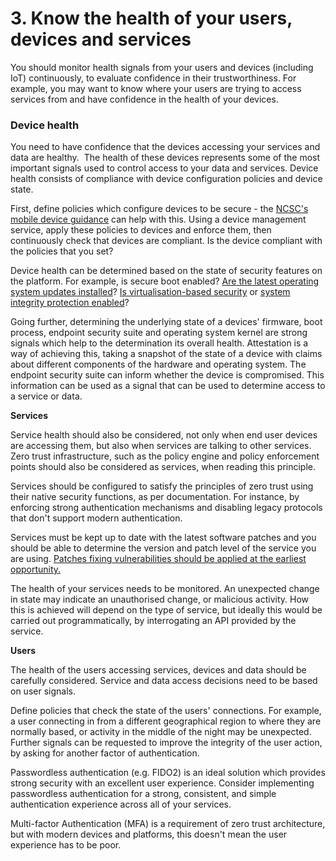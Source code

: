 # 3. Know the health of your users, devices and services

You should monitor health signals from your users and devices (including IoT) continuously, to evaluate confidence in their trustworthiness. For example, you may want to know where your users are trying to access services from and have confidence in the health of your devices.

### Device health

You need to have confidence that the devices accessing your services and data are healthy.  The health of these devices represents some of the most important signals used to control access to your data and services. Device health consists of compliance with device configuration policies and device state.

First, define policies which configure devices to be secure - the [NCSC's mobile device guidance](https://www.ncsc.gov.uk/collection/mobile-device-guidance) can help with this. Using a device management service, apply these policies to devices and enforce them, then continuously check that devices are compliant. Is the device compliant with the policies that you set?

Device health can be determined based on the state of security features on the platform. For example, is secure boot enabled? [Are the latest operating system updates installed](https://www.ncsc.gov.uk/collection/mobile-device-guidance/keeping-devices-and-software-up-to-date)? [Is virtualisation-based security](https://docs.microsoft.com/en-us/windows-hardware/design/device-experiences/oem-vbs) or [system integrity protection enabled](https://support.apple.com/en-us/HT204899)?

Going further, determining the underlying state of a devices' firmware, boot process, endpoint security suite and operating system kernel are strong signals which help to the determination its overall health. Attestation is a way of achieving this, taking a snapshot of the state of a device with claims about different components of the hardware and operating system. The endpoint security suite can inform whether the device is compromised. This information can be used as a signal that can be used to determine access to a service or data.

**Services**

Service health should also be considered, not only when end user devices are accessing them, but also when services are talking to other services. Zero trust infrastructure, such as the policy engine and policy enforcement points should also be considered as services, when reading this principle.

Services should be configured to satisfy the principles of zero trust using their native security functions, as per documentation. For instance, by enforcing strong authentication mechanisms and disabling legacy protocols that don\'t support modern authentication.

Services must be kept up to date with the latest software patches and you should be able to determine the version and patch level of the service you are using. [Patches fixing vulnerabilities should be applied at the earliest opportunity.](https://www.ncsc.gov.uk/guidance/vulnerability-management)

The health of your services needs to be monitored. An unexpected change in state may indicate an unauthorised change, or malicious activity. How this is achieved will depend on the type of service, but ideally this would be carried out programmatically, by interrogating an API provided by the service.

**Users**

The health of the users accessing services, devices and data should be carefully considered. Service and data access decisions need to be based on user signals.

Define policies that check the state of the users\' connections. For example, a user connecting in from a different geographical region to where they are normally based, or activity in the middle of the night may be unexpected. Further signals can be requested to improve the integrity of the user action, by asking for another factor of authentication.

Passwordless authentication (e.g. FIDO2) is an ideal solution which provides strong security with an excellent user experience. Consider implementing passwordless authentication for a strong, consistent, and simple authentication experience across all of your services.

Multi-factor Authentication (MFA) is a requirement of zero trust architecture, but with modern devices and platforms, this doesn't mean the user experience has to be poor.

 
